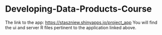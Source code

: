 # Developing-Data-Products-Course

The link to the app: https://staszniew.shinyapps.io/project_app
You will find the ui and server R files pertinent to the application linked above.
